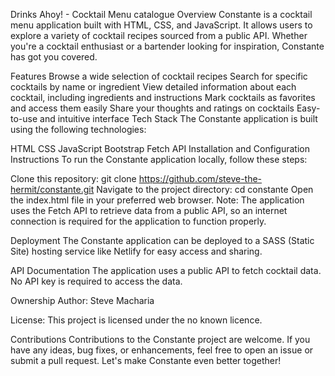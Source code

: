 Drinks Ahoy! - Cocktail Menu catalogue
Overview
Constante is a cocktail menu application built with HTML, CSS, and JavaScript. It allows users to explore a variety of cocktail recipes sourced from a public API. Whether you're a cocktail enthusiast or a bartender looking for inspiration, Constante has got you covered.

Features
Browse a wide selection of cocktail recipes
Search for specific cocktails by name or ingredient
View detailed information about each cocktail, including ingredients and instructions
Mark cocktails as favorites and access them easily
Share your thoughts and ratings on cocktails
Easy-to-use and intuitive interface
Tech Stack
The Constante application is built using the following technologies:

HTML
CSS
JavaScript
Bootstrap
Fetch API
Installation and Configuration Instructions
To run the Constante application locally, follow these steps:

Clone this repository: git clone https://github.com/steve-the-hermit/constante.git
Navigate to the project directory: cd constante
Open the index.html file in your preferred web browser.
Note: The application uses the Fetch API to retrieve data from a public API, so an internet connection is required for the application to function properly.

Deployment
The Constante application can be deployed to a SASS (Static Site) hosting service like Netlify for easy access and sharing.

API Documentation
The application uses a public API to fetch cocktail data. No API key is required to access the data.

Ownership
Author: Steve Macharia

License: This project is licensed under the no known licence.

Contributions
Contributions to the Constante project are welcome. If you have any ideas, bug fixes, or enhancements, feel free to open an issue or submit a pull request. Let's make Constante even better together!

